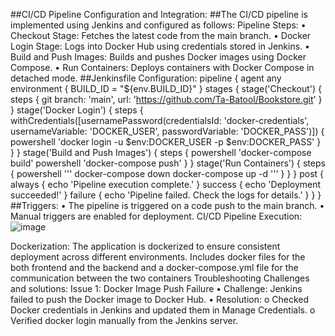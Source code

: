 ##CI/CD Pipeline Configuration and Integration:
##The CI/CD pipeline is implemented using Jenkins and configured as follows:
Pipeline Steps:
•	Checkout Stage: Fetches the latest code from the main branch.
•	Docker Login Stage: Logs into Docker Hub using credentials stored in Jenkins.
•	Build and Push Images: Builds and pushes Docker images using Docker Compose.
•	Run Containers: Deploys containers with Docker Compose in detached mode.
##Jenkinsfile Configuration:
pipeline {
    agent any
    environment {
        BUILD_ID = "${env.BUILD_ID}"
    }
    stages {
        stage('Checkout') {
            steps {
                git branch: 'main', url: 'https://github.com/Ta-Batool/Bookstore.git'
            }
        }
        stage('Docker Login') {
            steps {
                withCredentials([usernamePassword(credentialsId: 'docker-credentials', usernameVariable: 'DOCKER_USER', passwordVariable: 'DOCKER_PASS')]) {
                    powershell 'docker login -u $env:DOCKER_USER -p $env:DOCKER_PASS'
                }
            }
        }
        stage('Build and Push Images') {
            steps {
                powershell 'docker-compose build'
                powershell 'docker-compose push'
            }
        }
        stage('Run Containers') {
            steps {
                powershell '''
                    docker-compose down
                    docker-compose up -d
                '''
            }
        }
    }
    post {
        always {
            echo 'Pipeline execution complete.'
        }
        success {
            echo 'Deployment succeeded!'
        }
        failure {
            echo 'Pipeline failed. Check the logs for details.'
        }
    }
}
##Triggers:
•	The pipeline is triggered on a code push to the main branch.
•	Manual triggers are enabled for deployment.
CI/CD Pipeline Execution:
![image](https://github.com/user-attachments/assets/54998e57-51ae-4175-9e08-ad906a857633)
 
 
Dockerization:
The application is dockerized to ensure consistent deployment across different environments. Includes docker files for the both frontend and the backend and a docker-compose.yml file for the communication between the two containers 
Troubleshooting Challenges and solutions:
Issue 1: Docker Image Push Failure
•	Challenge: Jenkins failed to push the Docker image to Docker Hub.
•	Resolution:
o	Checked Docker credentials in Jenkins and updated them in Manage Credentials.
o	Verified docker login manually from the Jenkins server.
